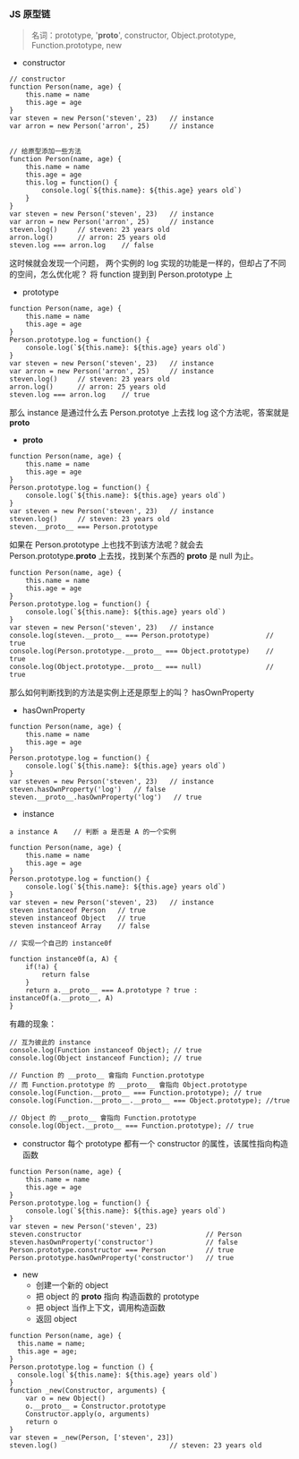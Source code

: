 ### JS 原型链

> 名词：prototype, '__proto__', constructor, Object.prototype, Function.prototype, new 

- constructor

```
// constructor
function Person(name, age) {
    this.name = name
    this.age = age
}
var steven = new Person('steven', 23)   // instance
var arron = new Person('arron', 25)     // instance


// 给原型添加一些方法
function Person(name, age) {
    this.name = name
    this.age = age
    this.log = function() {
        console.log(`${this.name}: ${this.age} years old`)
    }
}
var steven = new Person('steven', 23)   // instance
var arron = new Person('arron', 25)     // instance
steven.log()     // steven: 23 years old
arron.log()      // arron: 25 years old
steven.log === arron.log    // false
```

这时候就会发现一个问题， 两个实例的 log 实现的功能是一样的，但却占了不同的空间，怎么优化呢？  将 function 提到到 Person.prototype 上

- prototype

```
function Person(name, age) {
    this.name = name
    this.age = age
}
Person.prototype.log = function() {
    console.log(`${this.name}: ${this.age} years old`)
}
var steven = new Person('steven', 23)   // instance
var arron = new Person('arron', 25)     // instance
steven.log()     // steven: 23 years old
arron.log()      // arron: 25 years old
steven.log === arron.log    // true
```

那么 instance 是通过什么去 Person.prototye 上去找 log 这个方法呢，答案就是 __proto__

- __proto__

```
function Person(name, age) {
    this.name = name
    this.age = age
}
Person.prototype.log = function() {
    console.log(`${this.name}: ${this.age} years old`)
}
var steven = new Person('steven', 23)   // instance
steven.log()     // steven: 23 years old
steven.__proto__ === Person.prototype
```

如果在 Person.prototype 上也找不到该方法呢？就会去 Person.prototype.__proto__ 上去找，找到某个东西的 __proto__ 是 null 为止。

```
function Person(name, age) {
    this.name = name
    this.age = age
}
Person.prototype.log = function() {
    console.log(`${this.name}: ${this.age} years old`)
}
var steven = new Person('steven', 23)   // instance
console.log(steven.__proto__ === Person.prototype)              // true
console.log(Person.prototype.__proto__ === Object.prototype)    // true
console.log(Object.prototype.__proto__ === null)                // true
```

那么如何判断找到的方法是实例上还是原型上的叫？  hasOwnProperty

- hasOwnProperty

```
function Person(name, age) {
    this.name = name
    this.age = age
}
Person.prototype.log = function() {
    console.log(`${this.name}: ${this.age} years old`)
}
var steven = new Person('steven', 23)   // instance
steven.hasOwnProperty('log')   // false
steven.__proto__.hasOwnProperty('log')   // true
```

- instance

```
a instance A    // 判断 a 是否是 A 的一个实例

function Person(name, age) {
    this.name = name
    this.age = age
}
Person.prototype.log = function() {
    console.log(`${this.name}: ${this.age} years old`)
}
var steven = new Person('steven', 23)   // instance
steven instanceof Person   // true
steven instanceof Object   // true
steven instanceof Array    // false

// 实现一个自己的 instance0f

function instance0f(a, A) {
    if(!a) {
        return false
    }
    return a.__proto__ === A.prototype ? true : instanceOf(a.__proto__, A)
}
```

有趣的现象：
```
// 互为彼此的 instance
console.log(Function instanceof Object); // true
console.log(Object instanceof Function); // true
  
// Function 的 __proto__ 會指向 Function.prototype
// 而 Function.prototype 的 __proto__ 會指向 Object.prototype
console.log(Function.__proto__ === Function.prototype); // true
console.log(Function.__proto__.__proto__ === Object.prototype); //true
  
// Object 的 __proto__ 會指向 Function.prototype
console.log(Object.__proto__ === Function.prototype); // true
```

- constructor  每个 prototype 都有一个 constructor 的属性，该属性指向构造函数

```
function Person(name, age) {
    this.name = name
    this.age = age
}
Person.prototype.log = function() {
    console.log(`${this.name}: ${this.age} years old`)
}
var steven = new Person('steven', 23)   
steven.constructor                               // Person        
steven.hasOwnProperty('constructor')             // false
Person.prototype.constructor === Person          // true
Person.prototype.hasOwnProperty('constructor')   // true
```

- new 
    - 创建一个新的 object
    - 把 object 的 __proto__ 指向 构造函数的 prototype
    - 把 object 当作上下文，调用构造函数
    - 返回 object

```
function Person(name, age) {
  this.name = name;
  this.age = age;
}
Person.prototype.log = function () {
  console.log(`${this.name}: ${this.age} years old`)
}
function _new(Constructor, arguments) {
    var o = new Object()
    o.__proto__ = Constructor.prototype
    Constructor.apply(o, arguments)
    return o
}
var steven = _new(Person, ['steven', 23])
steven.log()                            // steven: 23 years old
```
